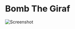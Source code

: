# Bomb The Giraf

![Screenshot](http://img.itch.io/aW1hZ2UvMTg2MTEvNzEzNzgucG5n/315x250%23/%2B3L%2FF3.png "Bomb The Giraf")
